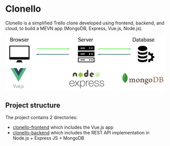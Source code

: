 
# Clonello

Clonello is a simplified Trello clone developed using frontend, backend, and cloud, to build a MEVN app (MongoDB, Express, Vue.js, Node.js).

![Alt text](./3-tier-architecture.png?raw=true "Architecture")

## Project structure

The project contains 2 directories:
- [clonello-frontend](https://github.com/ciprianfocsaneanu/Clonello/tree/master/clonello-frontend) which includes the Vue.js app
- [clonello-backend](https://github.com/ciprianfocsaneanu/Clonello/tree/master/clonello-backend) which includes the REST API implementation in Node.js + Express JS + MongoDB